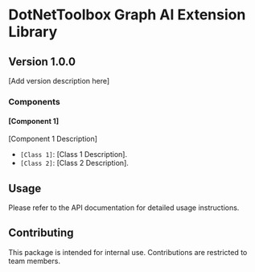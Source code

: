 # DotNetToolbox Graph AI Extension Library

## Version 1.0.0

[Add version description here]

### Components

#### [Component 1]
[Component 1 Description]

- `[Class 1]`: [Class 1 Description].
- `[Class 2]`: [Class 2 Description].

## Usage

Please refer to the API documentation for detailed usage instructions.

## Contributing

This package is intended for internal use. Contributions are restricted to team members.
